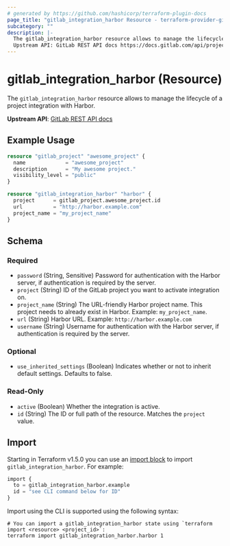 ```yaml
---
# generated by https://github.com/hashicorp/terraform-plugin-docs
page_title: "gitlab_integration_harbor Resource - terraform-provider-gitlab"
subcategory: ""
description: |-
  The gitlab_integration_harbor resource allows to manage the lifecycle of a project integration with Harbor.
  Upstream API: GitLab REST API docs https://docs.gitlab.com/api/project_integrations/#harbor
---
```


# gitlab_integration_harbor (Resource)

The `gitlab_integration_harbor` resource allows to manage the lifecycle of a project integration with Harbor.

**Upstream API**: [GitLab REST API docs](https://docs.gitlab.com/api/project_integrations/#harbor)

## Example Usage

```terraform
resource "gitlab_project" "awesome_project" {
  name             = "awesome_project"
  description      = "My awesome project."
  visibility_level = "public"
}

resource "gitlab_integration_harbor" "harbor" {
  project      = gitlab_project.awesome_project.id
  url          = "http://harbor.example.com"
  project_name = "my_project_name"
}
```

<!-- schema generated by tfplugindocs -->
## Schema

### Required

- `password` (String, Sensitive) Password for authentication with the Harbor server, if authentication is required by the server.
- `project` (String) ID of the GitLab project you want to activate integration on.
- `project_name` (String) The URL-friendly Harbor project name. This project needs to already exist in Harbor. Example: `my_project_name`.
- `url` (String) Harbor URL. Example: `http://harbor.example.com`
- `username` (String) Username for authentication with the Harbor server, if authentication is required by the server.

### Optional

- `use_inherited_settings` (Boolean) Indicates whether or not to inherit default settings. Defaults to false.

### Read-Only

- `active` (Boolean) Whether the integration is active.
- `id` (String) The ID or full path of the resource. Matches the `project` value.

## Import

Starting in Terraform v1.5.0 you can use an [import block](https://developer.hashicorp.com/terraform/language/import) to import `gitlab_integration_harbor`. For example:
```terraform
import {
  to = gitlab_integration_harbor.example
  id = "see CLI command below for ID"
}
```

Import using the CLI is supported using the following syntax:

```shell
# You can import a gitlab_integration_harbor state using `terraform import <resource> <project_id>`:
terraform import gitlab_integration_harbor.harbor 1
```
